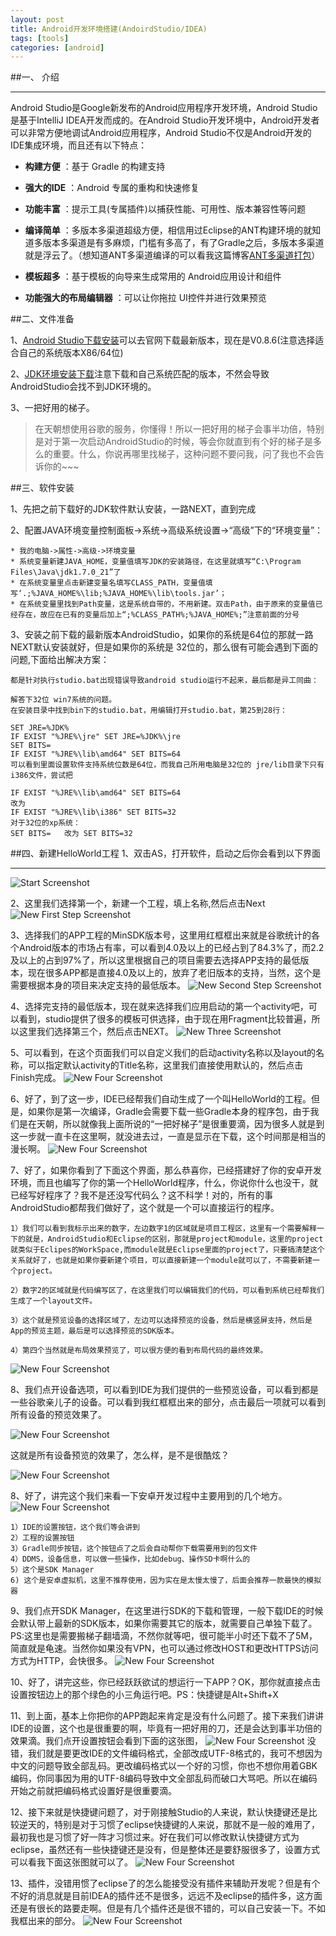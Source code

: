 ```yaml
---
layout: post
title: Android开发环境搭建(AndoirdStudio/IDEA)
tags: [tools]
categories: [android]
---
```


##一、 介绍

------
Android Studio是Google新发布的Android应用程序开发环境，Android Studio是基于IntelliJ IDEA开发而成的。在Android Studio开发环境中，Android开发者可以非常方便地调试Android应用程序，Android Studio不仅是Android开发的IDE集成环境，而且还有以下特点：

- **构建方便** ：基于 Gradle 的构建支持

- **强大的IDE** ：Android 专属的重构和快速修复

- **功能丰富** ：提示工具(专属插件)以捕获性能、可用性、版本兼容性等问题

- **编译简单** ：多版本多渠道超级方便，相信用过Eclipse的ANT构建环境的就知道多版本多渠道是有多麻烦，门槛有多高了，有了Gradle之后，多版本多渠道就是浮云了。（想知道ANT多渠道编译的可以看我这篇博客[ANT多渠道打包](http://frank-zhu.github.io/2014-05-23-android-ant.html)）

- **模板超多** ：基于模板的向导来生成常用的 Android应用设计和组件

- **功能强大的布局编辑器** ：可以让你拖拉 UI控件并进行效果预览

##二、文件准备


1、[Android Studio下载安装](http://developer.android.com/sdk/installing/studio.html)可以去官网下载最新版本，现在是V0.8.6(注意选择适合自己的系统版本X86/64位)

2、[JDK环境安装下载](http://www.oracle.com/technetwork/java/javase/downloads/jdk7-downloads-1880260.html)注意下载和自己系统匹配的版本，不然会导致AndroidStudio会找不到JDK环境的。

3、一把好用的梯子。
>在天朝想使用谷歌的服务，你懂得！所以一把好用的梯子会事半功倍，特别是对于第一次启动AndroidStudio的时候，等会你就直到有个好的梯子是多么的重要。什么，你说再哪里找梯子，这种问题不要问我，问了我也不会告诉你的~~~


##三、软件安装

1、先把之前下载好的JDK软件默认安装，一路NEXT，直到完成

2、配置JAVA环境变量控制面板→系统→高级系统设置→“高级”下的“环境变量”：

    * 我的电脑->属性->高级->环境变量
    * 系统变量新建JAVA_HOME，变量值填写JDK的安装路径，在这里就填写“C:\Program Files\Java\jdk1.7.0_21”了
	* 在系统变量里点击新建变量名填写CLASS_PATH，变量值填写‘.;%JAVA_HOME%\lib;%JAVA_HOME%\lib\tools.jar’；
    * 在系统变量里找到Path变量，这是系统自带的，不用新建。双击Path，由于原来的变量值已经存在，故应在已有的变量后加上“;%CLASS_PATH%;%JAVA_HOME%;”注意前面的分号
3、安装之前下载的最新版本AndroidStudio，如果你的系统是64位的那就一路NEXT默认安装就好，但是如果你的系统是
32位的，那么很有可能会遇到下面的问题,下面给出解决方案：

```
都是针对执行studio.bat出现错误导致android studio运行不起来，最后都是异工同曲：

解答下32位 win7系统的问题。
在安装目录中找到bin下的studio.bat，用编辑打开studio.bat，第25到28行：

SET JRE=%JDK%
IF EXIST "%JRE%\jre" SET JRE=%JDK%\jre
SET BITS=
IF EXIST "%JRE%\lib\amd64" SET BITS=64
可以看到里面设置软件支持系统位数是64位，而我自己所用电脑是32位的 jre/lib目录下只有i386文件，尝试把

IF EXIST "%JRE%\lib\amd64" SET BITS=64
改为
IF EXIST "%JRE%\lib\i386" SET BITS=32
对于32位的xp系统：
SET BITS=   改为 SET BITS=32
```

##四、新建HelloWorld工程
1、双击AS，打开软件，启动之后你会看到以下界面

---------
![Start Screenshot][01]

2、这里我们选择第一个，新建一个工程，填上名称,然后点击Next
![New First Step Screenshot][02]

3、选择我们的APP工程的MinSDK版本号，这里用红框框出来就是谷歌统计的各个Android版本的市场占有率，可以看到4.0及以上的已经占到了84.3%了，而2.2及以上的占到97%了，所以这里根据自己的项目需要去选择APP支持的最低版本，现在很多APP都是直接4.0及以上的，放弃了老旧版本的支持，当然，这个是需要根据本身的项目来决定支持的最低版本。
![New Second Step Screenshot][03]

4、选择完支持的最低版本，现在就来选择我们应用启动的第一个activity吧，可以看到，studio提供了很多的模板可供选择，由于现在用Fragment比较普遍，所以这里我们选择第三个，然后点击NEXT。
![New Three Screenshot][04]

5、可以看到，在这个页面我们可以自定义我们的启动activity名称以及layout的名称，可以指定默认activity的Title名称，这里我们直接使用默认的，然后点击Finish完成。
![New Four Screenshot][05]

6、好了，到了这一步，IDE已经帮我们自动生成了一个叫HelloWorld的工程。但是，如果你是第一次编译，Gradle会需要下载一些Gradle本身的程序包，由于我们是在天朝，所以就像我上面所说的“一把好梯子”是很重要滴，因为很多人就是到这一步就一直卡在这里啊，就没进去过，一直是显示在下载，这个时间那是相当的漫长啊。
![New Four Screenshot][06]

7、好了，如果你看到了下面这个界面，那么恭喜你，已经搭建好了你的安卓开发环境，而且也编写了你的第一个HelloWorld程序，什么，你说你什么也没干，就已经写好程序了？我不是还没写代码么？这不科学！对的，所有的事AndroidStudio都帮我们做好了，这个就是一个可以直接运行的程序。

    1）我们可以看到我标示出来的数字，左边数字1的区域就是项目工程区，这里有一个需要解释一下的就是，AndroidStudio和Eclipse的区别，那就是project和module，这里的project就类似于Eclipes的WorkSpace,而module就是Eclipse里面的project了，只要搞清楚这个关系就好了，也就是如果你要新建个项目，可以直接新建一个module就可以了，不需要新建一个project。
    
    2）数字2的区域就是代码编写区了，在这里我们可以编辑我们的代码，可以看到系统已经帮我们生成了一个layout文件。
    
    3）这个就是预览设备的选择区域了，左边可以选择预览的设备，然后是横竖屏支持，然后是App的预览主题，最后是可以选择预览的SDK版本。
    
    4）第四个当然就是布局效果预览了，可以很方便的看到布局代码的最终效果。

![New Four Screenshot][07]

8、我们点开设备选项，可以看到IDE为我们提供的一些预览设备，可以看到都是一些谷歌亲儿子的设备。可以看到我红框框出来的部分，点击最后一项就可以看到所有设备的预览效果了。

![New Four Screenshot][08]

这就是所有设备预览的效果了，怎么样，是不是很酷炫？

![New Four Screenshot][09]

8、好了，讲完这个我们来看一下安卓开发过程中主要用到的几个地方。
![New Four Screenshot][10]

    1）IDE的设置按钮，这个我们等会讲到
    2）工程的设置按钮
    3）Gradle同步按钮，这个按钮点了之后会自动帮你下载需要用到的包文件
    4）DDMS，设备信息，可以做一些操作，比如debug、操作SD卡啊什么的
    5）这个是SDK Manager
    6) 这个是安卓虚拟机，这里不推荐使用，因为实在是太慢太慢了，后面会推荐一款最快的模拟器

9、我们点开SDK Manager，在这里进行SDK的下载和管理，一般下载IDE的时候会默认带上最新的SDK版本，如果你需要其它的版本，就需要自己单独下载了。PS:这里也是需要搬梯子翻墙滴，不然你就等吧，很可能半小时还下载不了5M，简直就是龟速。当然你如果没有VPN，也可以通过修改HOST和更改HTTPS访问方式为HTTP，会快很多。
![New Four Screenshot][11]

10、好了，讲完这些，你已经跃跃欲试的想运行一下APP？OK，那你就直接点击设置按钮边上的那个绿色的小三角运行吧。PS：快捷键是Alt+Shift+X

11、到上面，基本上你把你的APP跑起来肯定是没有什么问题了。接下来我们讲讲IDE的设置，这个也是很重要的啊，毕竟有一把好用的刀，还是会达到事半功倍的效果滴。我们点开设置按钮会看到下面的这张图，
![New Four Screenshot][12]
没错，我们就是要更改IDE的文件编码格式，全部改成UTF-8格式的，我可不想因为中文的问题导致全部乱码。更改编码格式以一个好的习惯，你也不想你用着GBK编码，你同事因为用的UTF-8编码导致中文全部乱码而破口大骂吧。所以在编码开始之前就把编码格式设置好是很重要滴。

12、接下来就是快捷键问题了，对于刚接触Studio的人来说，默认快捷键还是比较逆天的，特别是对于习惯了eclipse快捷键的人来说，那就不是一般的难用了，最初我也是习惯了好一阵才习惯过来。好在我们可以修改默认快捷键方式为eclipse，虽然还有一些快捷键还是没有，但是整体还是要舒服很多了，设置方式可以看我下面这张图就可以了。
![New Four Screenshot][14]

13、插件，没错用惯了eclipse了的怎么能接受没有插件来辅助开发呢？但是有个不好的消息就是目前IDEA的插件还不是很多，远远不及eclipse的插件多，这方面还是有很长的路要走啊。但是有几个插件还是很不错的，可以自己安装一下。不如我框出来的部分。
![New Four Screenshot][13]


[01]: https://raw.githubusercontent.com/Frank-Zhu/Frank-Zhu.github.io/master/img/android_studio_20140822/andoird_studio_20140822_01.png
[02]: https://raw.githubusercontent.com/Frank-Zhu/Frank-Zhu.github.io/master/img/android_studio_20140822/android_studio_20140822_02.png
[03]: https://raw.githubusercontent.com/Frank-Zhu/Frank-Zhu.github.io/master/img/android_studio_20140822/android_studio_20140822_03.png
[04]: https://raw.githubusercontent.com/Frank-Zhu/Frank-Zhu.github.io/master/img/android_studio_20140822/android_studio_20140822_04.png
[05]: https://raw.githubusercontent.com/Frank-Zhu/Frank-Zhu.github.io/master/img/android_studio_20140822/android_studio_20140822_05.png
[06]: https://raw.githubusercontent.com/Frank-Zhu/Frank-Zhu.github.io/master/img/android_studio_20140822/android_studio_20140822_06.png
[07]: https://raw.githubusercontent.com/Frank-Zhu/Frank-Zhu.github.io/master/img/android_studio_20140822/android_studio_20140822_07.png
[08]: https://raw.githubusercontent.com/Frank-Zhu/Frank-Zhu.github.io/master/img/android_studio_20140822/android_studio_20140822_08.png
[09]: https://raw.githubusercontent.com/Frank-Zhu/Frank-Zhu.github.io/master/img/android_studio_20140822/android_studio_20140822_09.png
[10]: https://raw.githubusercontent.com/Frank-Zhu/Frank-Zhu.github.io/master/img/android_studio_20140822/android_studio_20140822_10.png
[11]: https://raw.githubusercontent.com/Frank-Zhu/Frank-Zhu.github.io/master/img/android_studio_20140822/android_studio_20140822_11.png
[12]: https://raw.githubusercontent.com/Frank-Zhu/Frank-Zhu.github.io/master/img/android_studio_20140822/android_studio_20140822_12.png
[13]: https://raw.githubusercontent.com/Frank-Zhu/Frank-Zhu.github.io/master/img/android_studio_20140822/android_studio_20140822_13.png
[14]: https://raw.githubusercontent.com/Frank-Zhu/Frank-Zhu.github.io/master/img/android_studio_20140822/android_studio_20140822_14.png
